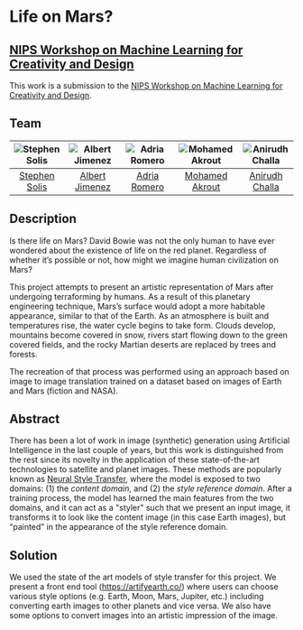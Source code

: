# Life on Mars?
## [NIPS Workshop on Machine Learning for Creativity and Design](https://nips.cc/Conferences/2018/Schedule?showEvent=10924)
This work is a submission to the [NIPS Workshop on Machine Learning for Creativity and Design](https://nips.cc/Conferences/2018/Schedule?showEvent=10924).

## Team

| ![Stephen Solis][StephenSolis-photo]  | ![Albert Jimenez][AlbertJimenez-photo]  |  ![Adria Romero][AdriaRomero-photo] | ![Mohamed Akrout][MohamedAkrout-photo] | ![Anirudh Challa][AnirudhChalla-photo] |
|:-:|:-:|:-:|:-:|:-:|
| [Stephen Solis][StephenSolis-web]  | [Albert Jimenez][AlbertJimenez-web] | [Adria Romero][AdriaRomero-web] | [Mohamed Akrout][MohamedAkrout-web] |  [Anirudh Challa][AnirudhChalla-web] | 

[StephenSolis-photo]: https://user-images.githubusercontent.com/5657335/47261789-950ab780-d4a5-11e8-8b78-8478a60c1571.png
[AlbertJimenez-photo]: https://user-images.githubusercontent.com/5657335/47261794-9e941f80-d4a5-11e8-8850-7add90e97944.png
[AdriaRomero-photo]: https://user-images.githubusercontent.com/5657335/47261792-9a680200-d4a5-11e8-9982-df7f8069dc31.png
[MohamedAkrout-photo]: https://user-images.githubusercontent.com/5657335/47261796-a18f1000-d4a5-11e8-9924-3b2008fa604c.png
[AnirudhChalla-photo]: https://user-images.githubusercontent.com/5657335/47261797-a358d380-d4a5-11e8-9d7c-ff95d3f371bb.png


[StephenSolis-web]: https://stephensol.is/
[AlbertJimenez-web]: https://jsalbert.github.io/
[AdriaRomero-web]: http://adriaromero.net/
[MohamedAkrout-web]: https://www.linkedin.com/in/mohamed-akrout/
[AnirudhChalla-web]: https://www.linkedin.com/in/anirudhchalla2907/

## Description
Is there life on Mars? David Bowie was not the only human to have ever wondered about the existence of life on the red planet. Regardless of whether it’s possible or not, how might we imagine human civilization on Mars? 

This project attempts to present an artistic representation of Mars after undergoing terraforming by humans. As a result of this planetary engineering technique, Mars’s surface would adopt a more habitable appearance, similar to that of the Earth. As an atmosphere is built and temperatures rise, the water cycle begins to take form. Clouds develop, mountains become covered in snow, rivers start flowing down to the green covered fields, and the rocky Martian deserts are replaced by trees and forests.

The recreation of that process was performed using an approach based on image to image translation trained on a dataset based on images of Earth and Mars (fiction and NASA).

## Abstract
There has been a lot of work in image (synthetic) generation using Artificial Intelligence in the last couple of years, but this work is distinguished from the rest since its novelty in the application of these state-of-the-art technologies to satellite and planet images. These methods are popularly known as [Neural Style Transfer](https://arxiv.org/abs/1508.06576), where the model is exposed to two domains: (1) the *content domain*, and (2) the *style reference domain*. After a training process, the model has learned the main features from the two domains, and it can act as a "styler" such that we present an input image, it transforms it to look like the content image (in this case Earth images), but “painted” in the appearance of the style reference domain.

## Solution
We used the state of the art models of style transfer for this project. We present a front end tool (https://artifyearth.co/)  where users can choose various style options (e.g. Earth, Moon, Mars, Jupiter, etc.) including converting earth images to other planets and vice versa. We also have some options to convert images into an artistic impression of the image.  
